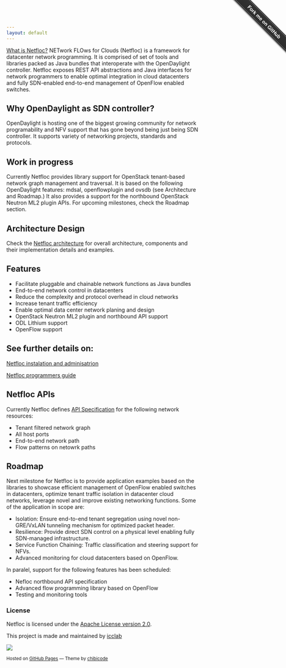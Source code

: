 ```yaml
---
layout: default
---
```


[What is Netfloc?](https://github.com/icclab/netfloc/) NETwork FLOws for Clouds (Netfloc) is a framework for datacenter network programming. It is comprised of set of tools and libraries packed as Java bundles that interoperate with the OpenDaylight controller. Netfloc exposes REST API abstractions and Java interfaces for network programmers to enable optimal integration in cloud datacenters and fully SDN-enabled end-to-end management of OpenFlow enabled switches.
 
## Why OpenDaylight as SDN controller?

OpenDaylight is hosting one of the biggest growing community for network programability and NFV support that has gone beyond being just being SDN controller. It supports variety of networking projects, standards and protocols.

## Work in progress

Currently Netfloc provides library support for OpenStack tenant-based network graph management and traversal. It is based on the following OpenDaylight features: mdsal, openflowplugin and ovsdb (see Architecture and Roadmap.) It also provides a support for the northbound OpenStack Neutron ML2 plugin APIs. For upcoming milestones, check the Roadmap section.

## Architecture Design

Check the <a href="https://github.com/icclab/netfloc/blob/master/docs/architecture.md/">Netfloc architecture</a> for overall architecture, components and their implementation details and examples.


## Features

- Facilitate pluggable and chainable network functions as Java bundles
- End-to-end network control in datacenters
- Reduce the complexity and protocol overhead in cloud networks
- Increase tenant traffic efficiency
- Enable optimal data center network planing and design
- OpenStack Neutron ML2 plugin and northbound API support
- ODL Lithium support
- OpenFlow support


## See further details on:

<p><a href="https://github.com/icclab/netfloc/blob/master/docs/installation_guide.md/">Netfloc instalation and adminisatrion</a></p>
<p><a href="https://github.com/icclab/netfloc/blob/master/docs/programmers_guide.md">Netfloc programmers guide</a></p>


## Netfloc APIs

Currently Netfloc defines [API Specification](http://icclab.github.io/netfloc/docs/netfloc_api_spec/netfloc.html) for the following network resources:


- Tenant filtered network graph
- All host ports
- End-to-end network path 
- Flow patterns on netowrk paths

## Roadmap

Next milestone for Netfloc is to provide application examples based on the libraries to showcase efficient management of OpenFlow enabled switches in datacenters, optimize tenant traffic isolation in datacenter cloud networks, leverage novel and improve existing networking functions. Some of the application in scope are:

- Isolation: Ensure end-to-end tenant segregation using novel non-GRE/VxLAN tunneling mechanism for optimized packet header.
- Resilience: Provide direct SDN control on a physical level enabling fully SDN-managed infrastructure.
- Service Function Chaining: Traffic classification and steering support for NFVs.
- Advanced monitoring for cloud datacenters based on OpenFlow. 

In paralel, support for the following features has been scheduled:

- Nefloc northbound API specification
- Advanced flow programming library based on OpenFlow
- Testing and monitoring tools


### License

Netfloc is licensed under the [Apache License version 2.0](https://www.apache.org/licenses/LICENSE-2.0).

<footer>
        <p>This project is made and maintained by <a href="https://github.com/icclab">icclab</a></p>
        <p><img src="https://raw.githubusercontent.com/icclab/netfloc/master/docs/img/icclab-logo.png"></p>
        <p><small>Hosted on <a href="http://chibicode.github.io/solo/">GitHub Pages</a> &mdash; Theme by <a href="https://github.com/chibicode/solo">chibicode</a>
        </small>
        </p>
</footer>


<div class="github-fork-ribbon-wrapper right fixed" style="width: 150px;height: 150px;position: fixed;overflow: hidden;top: 0;z-index: 9999;pointer-events: none;right: 0;"><div class="github-fork-ribbon" style="position: absolute;padding: 2px 0;background-color: #333;background-image: linear-gradient(to bottom, rgba(0, 0, 0, 0), rgba(0, 0, 0, 0.15));-webkit-box-shadow: 0 2px 3px 0 rgba(0, 0, 0, 0.5);-moz-box-shadow: 0 2px 3px 0 rgba(0, 0, 0, 0.5);box-shadow: 0 2px 3px 0 rgba(0, 0, 0, 0.5);z-index: 9999;pointer-events: auto;top: 42px;right: -43px;-webkit-transform: rotate(45deg);-moz-transform: rotate(45deg);-ms-transform: rotate(45deg);-o-transform: rotate(45deg);transform: rotate(45deg);"><a href="https://github.com/icclab/netfloc/" style="font: 700 13px &quot;Helvetica Neue&quot;, Helvetica, Arial, sans-serif;color: #fff;text-decoration: none;text-shadow: 0 -1px rgba(0, 0, 0, 0.5);text-align: center;width: 200px;line-height: 20px;display: inline-block;padding: 2px 0;border-width: 1px 0;border-style: dotted;border-color: rgba(255, 255, 255, 0.7);">Fork me on GitHub</a></div></div>
